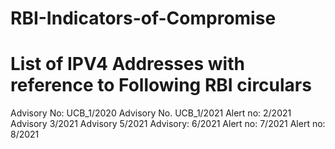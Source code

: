 # RBI-Indicators-of-Compromise
# List of IPV4 Addresses with reference to Following RBI circulars

Advisory No: UCB_1/2020
Advisory No. UCB_1/2021
Alert no: 2/2021
Advisory 3/2021
Advisory 5/2021
Advisory: 6/2021
Alert no: 7/2021
Alert no: 8/2021
